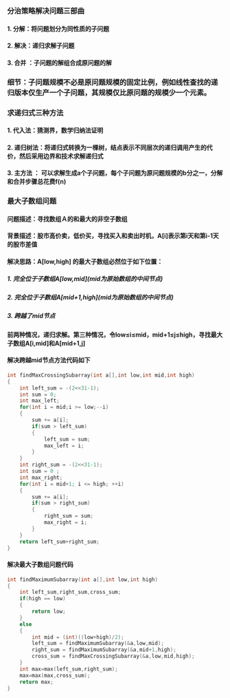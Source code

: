 ﻿###  分治策略解决问题三部曲
####  1. 分解：将问题划分为同性质的子问题 
####  2.  解决：递归求解子问题
#### 3. 合并 ：子问题的解组合成原问题的解

### 细节：子问题规模不必是原问题规模的固定比例，例如线性查找的递归版本仅生产一个子问题，其规模仅比原问题的规模少一个元素。 

### 求递归式三种方法
#### 1. 代入法：猜测界，数学归纳法证明
#### 2. 递归树法：将递归式转换为一棵树，结点表示不同层次的递归调用产生的代价，然后采用边界和技术求解递归式
#### 3. 主方法 ： 可以求解生成a个子问题，每个子问题为原问题规模的b分之一，分解和合并步骤总花费f(n)

### 最大子数组问题
####  问题描述：寻找数组Ａ的和最大的非空子数组
####  背景描述：股市高价卖，低价买，寻找买入和卖出时机，A[i]表示第i天和第i-1天的股市差值
#### 解决思路：A[low,high] 的最大子数组必然位于如下位置：
##### 1. 完全位于子数组A\[low,mid](mid为原始数组的中间节点)
##### 2. 完全位于子数组A\[mid+1,high](mid为原始数组的中间节点)
##### 3. 跨越了mid节点
#### 前两种情况，递归求解。第三种情况，令low≤i≤mid，mid+1≤j≤high，寻找最大子数组A[i,mid]和A[mid+1,j]
#### 解决跨越mid节点方法代码如下
```cpp
int findMaxCrossingSubarray(int a[],int low,int mid,int high)
{
    int left_sum = -(2<<31-1);
    int sum = 0;
    int max_left;
    for(int i = mid;i >= low;--i)
    {
        sum += a[i];
        if(sum > left_sum)
        {
            left_sum = sum;
            max_left = i;
        }
    }
    int right_sum = -(2<<31-1);
    int sum = 0 ;
    int max_right;
    for(int i = mid+1; i <= high; ++i)
    {
        sum += a[i];
        if(sum > right_sum)
        {
            right_sum = sum;
            max_right = i;
        }
    }
    return left_sum+right_sum;
}
```
#### 解决最大子数组问题代码
```cpp
int findMaximumSubarray(int a[],int low,int high)
{
    int left_sum,right_sum,cross_sum;
    if(high == low)
    {
        return low;
    }
    else
    {
        int mid = (int)((low+high)/2);
        left_sum = findMaximumSubarray(&a,low,mid);
        right_sum = findMaximumSubarray(&a,mid+1,high);
        cross_sum = findMaxCrossingSubarray(&a,low,mid,high);
    }
    int max=max(left_sum,right_sum);
    max=max(max,cross_sum);
    return max;
}
```
